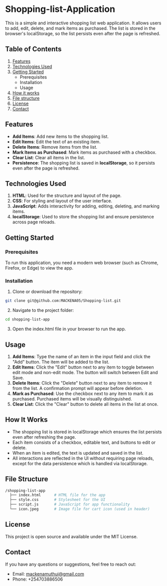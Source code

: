 # Shopping-list-Application
This is a simple and interactive shopping list web application. It allows users to add, edit, delete, and mark items as purchased. The list is stored in the browser's localStorage, so the list persists even after the page is refreshed.

## Table of Contents
1. [Features](#features)
2. [Technologies Used](#technologies-used)
3. [Getting Started](#getting-started)
    - Prerequisites
    - Installation
    - Usage
4. [How it works](#how-it-works)
5. [File structure](#file-structure)
6. [License](#license)
7. [Contact](#contact)

## Features
- **Add Items**: Add new items to the shopping list.
- **Edit Items**: Edit the text of an existing item.
- **Delete Items**: Remove items from the list.
- **Mark Items as Purchased**: Mark items as purchased with a checkbox.
- **Clear List**: Clear all items in the list.
- **Persistence**: The shopping list is saved in **localStorage**, so it persists even after the page is refreshed.

## Technologies Used
1. **HTML**: Used for the structure and layout of the page.
2. **CSS**: For styling and layout of the user interface.
3. **JavaScript**: Adds interactivity for adding, editing, deleting, and marking items.
4. **localStorage**: Used to store the shopping list and ensure persistence across page reloads.

## Getting Started
### Prerequisites
To run this application, you need a modern web browser (such as Chrome, Firefox, or Edge) to view the app.

### Installation
1. Clone or download the repository:
```bash
git clone git@github.com:MACKENA05/Shopping-list.git
```
2. Navigate to the project folder:
```bash
cd shopping-list-app
```
3. Open the index.html file in your browser to run the app.

## Usage
1. **Add Items**: Type the name of an item in the input field and click the "Add" button. The item will be added to the list.
2. **Edit Items**: Click the "Edit" button next to any item to toggle between edit mode and non-edit mode. The button will switch between Edit and Save.
3. **Delete Items**: Click the "Delete" button next to any item to remove it from the list. A confirmation prompt will appear before deletion.
4. **Mark as Purchased**: Use the checkbox next to any item to mark it as purchased. Purchased items will be visually distinguished.
5. **Clear List**: Click the "Clear" button to delete all items in the list at once.

## How It Works
- The shopping list is stored in localStorage which ensures the list persists even after refreshing the page.
- Each item consists of a checkbox, editable text, and buttons to edit or delete.
- When an item is edited, the text is updated and saved in the list.
- All interactions are reflected in the UI without requiring page reloads, except for the data persistence which is handled via localStorage.

## File Structure
```bash
/shopping-list-app
  ├── index.html      # HTML file for the app
  ├── style.css       # Stylesheet for the UI
  ├── script.js       # JavaScript for app functionality
  └── icon.jpeg       # Image file for cart icon (used in header)
```

## License
This project is open source and available under the MIT License.

## Contact
If you have any questions or suggestions, feel free to reach out:

- Email: mackenamuthui@gmail.com
- Phone: +254703886506
